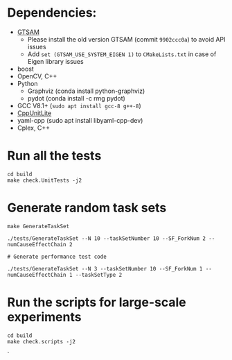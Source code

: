 # Dependencies:
- [GTSAM](https://github.com/borglab/gtsam)
    - Please install the old version GTSAM (commit `9902ccc0a`) to avoid API issues
    - Add `set (GTSAM_USE_SYSTEM_EIGEN 1)` to `CMakeLists.txt` in case of Eigen library issues
- boost
- OpenCV, C++
- Python
    - Graphviz (conda install python-graphviz)
    - pydot (conda install -c rmg pydot)
- GCC V8.1+ (`sudo apt install gcc-8 g++-8`)
- [CppUnitLite](https://github.com/Zephyr06/CppUnitLite) 
- yaml-cpp (sudo apt install libyaml-cpp-dev)
- Cplex, C++

# Run all the tests
```
cd build
make check.UnitTests -j2
```
# Generate random task sets
```
make GenerateTaskSet 

./tests/GenerateTaskSet --N 10 --taskSetNumber 10 --SF_ForkNum 2 --numCauseEffectChain 2

# Generate performance test code

./tests/GenerateTaskSet --N 3 --taskSetNumber 10 --SF_ForkNum 1 --numCauseEffectChain 1 --taskSetType 2
```

# Run the scripts for large-scale experiments
```
cd build
make check.scripts -j2
```
`